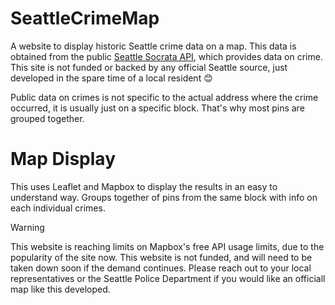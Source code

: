 # SeattleCrimeMap

A website to display historic Seattle crime data on a map. This data is obtained from the public [Seattle Socrata API](https://data.seattle.gov/Public-Safety/SPD-Crime-Data-2008-Present/tazs-3rd5/about_data), which provides data on crime. This site is not funded or backed by any official Seattle source, just developed in the spare time of a local resident 😊

Public data on crimes is not specific to the actual address where the crime occurred, it is usually just on a specific block. That's why most pins are grouped together.

# Map Display

This uses Leaflet and Mapbox to display the results in an easy to understand way. Groups together of pins from the same block with info on each individual crimes. 

> [!WARNING]  
> This website is reaching limits on Mapbox's free API usage limits, due to the popularity of the site now. This website is not funded, and will need to be taken down soon if the demand continues. Please reach out to your local representatives or the Seattle Police Department if you would like an officiall map like this developed.